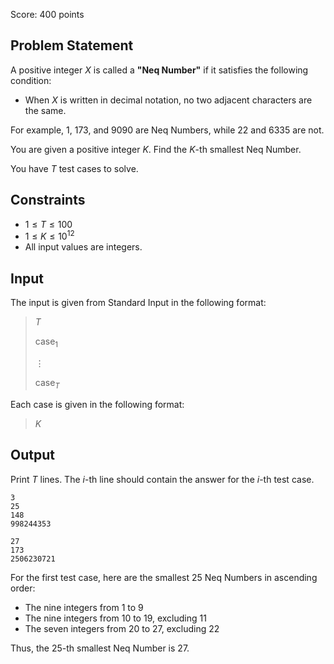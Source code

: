 Score: $400$ points

## Problem Statement

A positive integer $X$ is called a **"Neq Number"** if it satisfies the following condition:

- When $X$ is written in decimal notation, no two adjacent characters are the same.

For example, $1$, $173$, and $9090$ are Neq Numbers, while $22$ and $6335$ are not.

You are given a positive integer $K$. Find the $K$-th smallest Neq Number.

You have $T$ test cases to solve.

## Constraints

- $1 \leq T \leq 100$
- $1 \leq K \leq 10^{12}$
- All input values are integers.

## Input

The input is given from Standard Input in the following format:

> $T$
> 
> $\mathrm{case}_1$
> 
> $\vdots$
> 
> $\mathrm{case}_T$

Each case is given in the following format:

> $K$

## Output

Print $T$ lines. The $i$-th line should contain the answer for the $i$-th test case.

```input1
3
25
148
998244353
```

```output1
27
173
2506230721
```

For the first test case, here are the smallest $25$ Neq Numbers in ascending order:

- The nine integers from $1$ to $9$
- The nine integers from $10$ to $19$, excluding $11$
- The seven integers from $20$ to $27$, excluding $22$

Thus, the $25$-th smallest Neq Number is $27$.